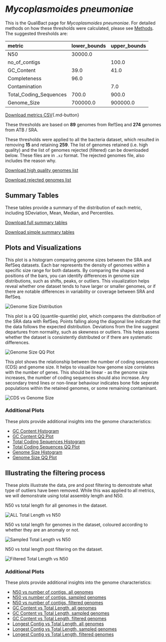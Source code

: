# *Mycoplasmoides pneumoniae*

This is the QualiBact page for *Mycoplasmoides pneumoniae*. For detailed methods on how these thresholds were calculated, please see [Methods](../../methods.md).
The suggested thresholds are: 

| metric                 | lower_bounds   | upper_bounds   |
|:-----------------------|:---------------|:---------------|
| N50                    | 30000.0        |                |
| no_of_contigs          |                | 100.0          |
| GC_Content             | 39.0           | 41.0           |
| Completeness           | 96.0           |                |
| Contamination          |                | 7.0            |
| Total_Coding_Sequences | 700.0          | 900.0          |
| Genome_Size            | 700000.0       | 900000.0       |

[Download metrics CSV](Mycoplasmoides_pneumoniae_metrics.csv){.md-button}


These thresholds are based on **89** genomes from RefSeq and **274** genomes from ATB / SRA.

These thresholds were applied to all the bacteria dataset, which resulted in removing **15** and retaining **259**.
The list of genomes retained (i.e. high quality) and the list of genomes rejected (filtered) can be downloaded below. These files are in `.xz` format. The rejected genomes file, also includes the reason why.

[Download high quality genomes list](Mycoplasmoides_pneumoniae_high_quality_genomes.csv.xz)


[Download rejected genomes list](Mycoplasmoides_pneumoniae_filtered_out_genomes.csv.xz)



## Summary Tables
These tables provide a summary of the distribution of each metric, including SDeviation, Mean, Median, and Percentiles.

[Download full summary tables](summary.csv)

[Download simple summary tables](selected_summary.csv)

## Plots and Visualizations

This plot is a histogram comparing genome sizes between the SRA and RefSeq datasets. Each bar represents the density of genomes within a specific size range for both datasets. By comparing the shapes and positions of the bars, you can identify differences in genome size distributions, such as shifts, peaks, or outliers. This visualization helps reveal whether one dataset tends to have larger or smaller genomes, or if there are notable differences in variability or coverage between SRA and RefSeq.

![Genome Size Distribution](Genome_Size_refseq_histogram_kde.png)

This plot is a QQ (quantile-quantile) plot, which compares the distribution of the SRA data with RefSeq. Points falling along the diagonal line indicate that the data follows the expected distribution. Deviations from the line suggest departures from normality, such as skewness or outliers. This helps assess whether the dataset is consistently distributed or if there are systematic differences.

![Genome Size QQ Plot](Genome_Size_refseq_qqplot.png)

This plot shows the relationship between the number of coding sequences (CDS) and genome size. It helps to visualize how genome size correlates with the number of genes. This should be linear - as the genome size increases, the number of coding sequences should also increase. Any secondary trend lines or non-linear behaviour indicates bone fide seperate populations within the retained genomes, or some remaining contaminant. 

![CDS vs Genome Size](Mycoplasmoides_pneumoniae_CDS_vs_Genome_Size.png)

### Additional Plots

These plots provide additional insights into the genome characteristics:

- [GC Content Histogram](GC_Content_refseq_histogram_kde.png)
- [GC Content QQ Plot](GC_Content_refseq_qqplot.png)
- [Total Coding Sequences Histogram](Total_Coding_Sequences_refseq_histogram_kde.png)
- [Total Coding Sequences QQ Plot](Total_Coding_Sequences_refseq_qqplot.png)
- [Genome Size Histogram](Genome_Size_refseq_histogram_kde.png)
- [Genome Size QQ Plot](Genome_Size_refseq_qqplot.png)
## Illustrating the filtering process
These plots illustrate the data, pre and post filtering to demostrate what type of outliers have been removed. While this was applied to all metrics, we will demonstrate using total assembly length and N50.

N50 vs total length for all genomes in the dataset.

![ALL Total Length vs N50](Mycoplasmoides_pneumoniae_all_total_length_N50.png)

N50 vs total length for genomes in the dataset, coloured according to whether they are an anomaly or not.

![Sampled Total Length vs N50](Mycoplasmoides_pneumoniae_sample_total_length_N50.png)

N50 vs total length post filtering on the dataset.

![Filtered Total Length vs N50](Mycoplasmoides_pneumoniae_filt_total_length_N50.png)

### Additional Plots

These plots provide additional insights into the genome characteristics:

- [N50 vs number of contigs, all genomes](Mycoplasmoides_pneumoniae_all_N50_number.png)
- [N50 vs number of contigs, sampled genomes](Mycoplasmoides_pneumoniae_sample_N50_number.png)
- [N50 vs number of contigs, filtered genomes](Mycoplasmoides_pneumoniae_filt_N50_number.png)
- [GC Content vs Total Length, all genomes](Mycoplasmoides_pneumoniae_all_total_length_GC_Content.png)
- [GC Content vs Total Length, sampled genomes](Mycoplasmoides_pneumoniae_sample_total_length_GC_Content.png)
- [GC Content vs Total Length, filtered genomes](Mycoplasmoides_pneumoniae_filt_total_length_GC_Content.png)
- [Longest Contig vs Total Length, all genomes](Mycoplasmoides_pneumoniae_all_total_length_longest.png)
- [Longest Contig vs Total Length, sampled genomes](Mycoplasmoides_pneumoniae_sample_total_length_longest.png)
- [Longest Contig vs Total Length, filtered genomes](Mycoplasmoides_pneumoniae_filt_total_length_longest.png)
